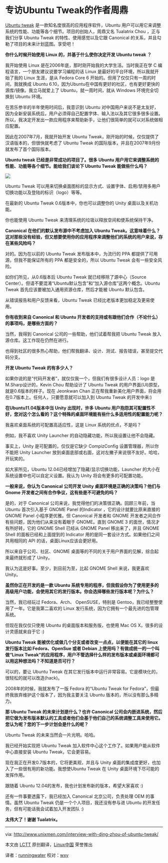 专访Ubuntu Tweak的作者周鼎
================================================================================

[Ubuntu tweak][1] 是一款知名度很高的应用程序软件，Ubuntu 用户可以用它来调整系统的性能、功能等各个细节。项目的创始人，周鼎又名 Tualatrix Chou ，正与我们分享 Ubuntu Tweak 的特性、使用感觉以及它跟 Canonical 的关系，并且勾勒了项目的未来计划蓝图。享受吧！

**你什么时候开始使用 Linux 的，并基于什么使你决定开发 Ubuntu tweak ？**

我开始使用 Linux 是在2006年底，那时刚开始我的大学生活。当时我正在学 C 编程语言，一个朋友建议说要学习编程的话 Linux 是最好的平台环境，所以我就开始了我的 Linux 生涯，是从 Fedora Core 6 开始的。但用了仅仅只有一周的时间，我就换成 Ubuntu 6.10，因为Ubuntu在中国有更好的社区，也有更好更快的源库/镜像。我立马就爱上了 Ubuntu，就一周时间，就从 Windows 环境完全切换到 Ubuntu 环境。

在苦乐参半的半年使用时间后，我意识到 Ubuntu 对中国用户来说不是太友好，因为全新安装系统后，用户必须得自己配置字体、输入法以及其它很多很多设置。所以，我决定开发出一款应用程序来帮助新手，让他们很简单的就可以对系统做相应配置。

因此在2007年7月，我就开始开发 Ubuntu Tweak，刚开始的时候，仅仅提供了汉语版本的，但很快就考虑了 Ubuntu Tweak 的国际版本，并且在2007年9月份就发布了首个国际版本。

**Ubuntu tweak 已经是非常成功的项目了。很多 Ubuntu 用户用它来调整系统的性能、功能等各个细节。能给我们谈论下 Ubuntu Tweak 能做些什么吗？**

![](http://180016988.r.cdn77.net/wp-content/uploads/2012/03/tualatrix1.jpg)

Ubuntu Tweak 可以用来切换桌面图标的显示方式、设置字体、启用/禁用多用户切换功能以及登陆的标识（logo）等等。

在最新的 Ubuntu Tweak 0.6版本中，你也可以调整你的 Unity 桌面以及关机功能。

你也能使用 Ubuntu Tweak 来清理系统的垃圾以释放空间和使系统保持干净。

**Canonical 在他们的默认发布源中不考虑加入 Ubuntu Tweak。这意味着什么？这对那些没有经验，但又想要使用你的应用程序来调整他们的系统的用户来说，存在某些风险吗？**

对的。因为在以前的 Ubuntu Tweak 发布版本中，为流行的 PPA 都提供了可用源，但我不能保证所有的 PPA 都是安全的，所以 Ubuntu Tweak 会有一些安全风险。

如你们所见，从0.6版本后 Ubuntu Tweak 就已经移除了源中心（Source Center）。但请不要混淆“Ubuntu默认包含”和“加入源仓库”这两个概念。Ubuntu Tweak 首先应该要被加入通用资源仓库，然后才能被 Ubuntu 默认包含。

从错误报告和用户反馈来看，Ubuntu Tweak 已经比老版本更加稳定及更易使用。

**你有收到来自 Canonical 和 Ubuntu 开发者的支持或有跟他们合作（不论什么）的事项吗，是哪些方面的？**

当然，我得到 Canonical 公司的一些帮助，他们试着帮我把 Ubuntu Tweak 放入源仓库。这工作现在仍然在进行。

也得到社区的很多热心帮助，他们帮我翻译、设计、测试、报告错误，甚至提交代码分支。

**开发 Ubuntu Tweak 的有多少人？**

如果你说的是“代码开发者”，就仅仅我一个，但我们有很多设计人员：logo 是M.Sharp设计的，Kevin Chou 帮助设计了 Ubuntu Tweak 的用户界面(UI)原型，就是0.6版本的样子。现在 Jeonkwan Chan 正在帮我重新美化用户界面，将会用在0.7版本上。任何人，只要愿意就可以加入到 Ubuntu Tweak 的开发中来:)

**在Ubuntu11.04版本中当 Unity 出现时，许多 Ubuntu 用户抱怨其可配置性不好，您对这个怎么看的？这个特殊的桌面环境能有些什么多适用性的配置能力呢？**

我喜欢桌面系统的可配置高适应性，这是 Linux 系统的优点，不是吗？

例如，我不喜欢 Unity Launcher 的自动隐藏功能，所以我设置让他不会隐藏。

事实上，Unity 是可配置的，仅仅是它缺少 CompizConfig 设置管理器，所以你不能把 Unity Launcher 放到桌面底部或右面，这对左撇子来说很不友好。哈哈，开玩笑的。

如大家所见，Ubuntu 12.04已经增加了隐藏/显示切换功能，Launcher 的大小在系统设置中也可以自定义设置。我认为 Unity 将会有更多的可配置功能。

**一般来说，你认为 Canonical 公司开发 Unity 桌面环境是正确的决策吗？他们与 Gnome 开发者之间有合作争议，这有些是不可避免的吗？**

是的，对于 Canonical 公司来说，我觉得他们的决策很正确。回顾三年前，当 Ubuntu 首次引入基于 GNOME Panel 的Indicator ，它的设计就要比原来直接的 GNOME Panel 小程序更优雅。但 Canonical 开发者和 GNOME 开发者之间合作有些问题，因为他们从来没有着眼于 GNOME。直到 GNOME 3 的面世，情况才有所好转，它的 GNOME Shell 已经从 GNOME Panel 移出来了，并且 GNOME Shell 的面板已经和上面提到的 Indicator 用的是同一套设计方式。如果他们之间共用相同的 API 的话，桌面Linux应该会更好用。

所以来自于公司、社区、GNOME 桌面等的不同的关于用户界面的见解，综合起来最终就形成了 Unity。

我认为这是好事。至少，到目前为至，比起 GNOME Shell 来说，我更喜欢 Unity。

**虽然你正在开发的是一款 Ubuntu 系统专用的程序，但我假设你为了使用更多的高级用户功能，会使用其它的发行版本。你会选择哪些发行版本呢？为什么？**

当然，我已经玩过 Fedora、Arch、 OpenSUSE，特别是 Gentoo，我已经整整使用了一年。它是我第二喜欢的 Linux 发行系统，因为它拥有一个最先进的包管理系统。

但现在我仅仅只使用 Ubuntu 的桌面版本和服务版，也使用 Mac OS X，很多的设计灵感就来自于它 :)

**Ubuntu Tweak 能被优化或做几个分支或者改变一点点，以便能在其它的 linux 发行版本比如 Fedora、OpenSue 或者 Debian 上使用吗？有做成统一的一个叫做“Linux Tweak”的应用程序，用户不管选择什么样的发布版本或桌面环境都可以用这种想法吗？不知道是否可行？**

可以的，要让 Ubuntu Tweak 在其它发行版本中运行非常容易。它是模块化的，很轻松的就可以改造(hack)。

2008年的时候，我就发布了一版 Fedora 的“Ubuntu Tweak for Fedora”，但最终我放弃维护这个版本了，因为我主要关注 Ubuntu 版本的，所以没有那么多精力。

**那 Ubuntu Tweak 的未来计划是什么？也许 Canonical 公司会内嵌进系统，然后把它做为发布版本默认的工具或者他们会基于他们自己的系统调整工具来使用它。您认为呢？您的下一步计划会是什么的呢？**

Ubuntu Tweak 的未来当然会一片光明。哈哈。

我已经开始实现把 Ubuntu Tweak 加入软件中心这个工作了。如果用户能从软件中心直接安装 Ubuntu Tweak，它会更容易。

现在我正在开发0.7版本的，它将更美观，并且与 Unity 桌面的集成度更好，也加入了一些很有用的新功能。我想使Ubuntu Tweak 在 Unity 桌面环境下尽可能的发挥作用。

跟随着 Ubuntu 12.04的发布，我也计划发布新的版本，希望大家喜欢 :)

还有一件事要透露下，我已经加入 Canonical 北京公司，负责处理 OEM 的事情。虽然 Ubuntu Tweak 仍是一个个人项目，我还没有参与进 Ubuntu 的开发任务，但有可能话我会试着加入开发团队 :)

**太伟大了！谢谢 Tualatrix。**

--------------------------------------------------------------------------------

via: http://www.unixmen.com/interview-with-ding-zhou-of-ubuntu-tweak/

本文由 [LCTT](https://github.com/LCTT/TranslateProject) 原创翻译，[Linux中国](http://linux.cn/) 荣誉推出

译者：[runningwater](https://github.com/runningwater) 校对：[wxy](https://github.com/wxy)

[1]:http://ubuntu-tweak.com/
